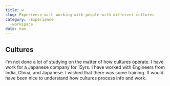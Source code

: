 ```yaml
---
title: w
slug: Experience with working with people with different cultures
category: -Experience
  -workspace
date: nan
---
```


## Cultures

I'm not done a lot of studying on the matter of how cultures operate. I have work for a Japanese company for 15yrs. I have worked with Engineers from India, China, and Japanese. I wished that there was some training. It would have been nice to understand how cultures process info and work.
